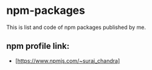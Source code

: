 # npm-packages
This is list and code of npm packages published by me.

## npm profile link:
- [https://www.npmjs.com/~suraj_chandra]
